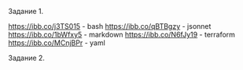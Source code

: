 Задание 1.

https://ibb.co/j3TS015 - bash
https://ibb.co/qBTBgzy - jsonnet
https://ibb.co/1bWfxy5 - markdown
https://ibb.co/N6fJy19 - terraform
https://ibb.co/MCnjBPr - yaml

Задание 2.

